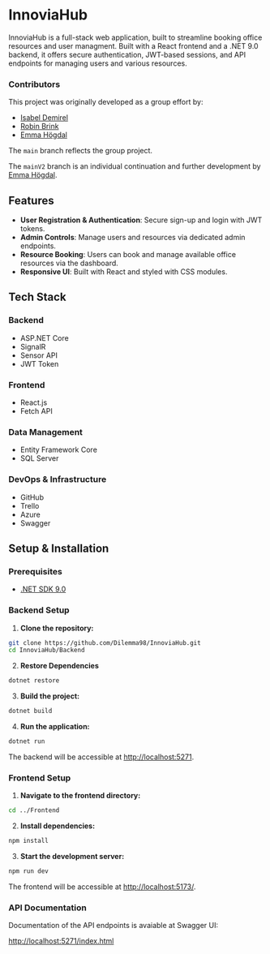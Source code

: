 # InnoviaHub

InnoviaHub is a full-stack web application, built to streamline booking office resources and user managment.
Built with a React frontend and a .NET 9.0 backend, it offers secure authentication, JWT-based sessions, and API endpoints for managing users and various resources.

### Contributors
This project was originally developed as a group effort by:
- [Isabel Demirel](https://github.com/pixabel)
- [Robin Brink](https://github.com/Brinkentosh)
- [Emma Högdal](https://github.com/Dilemma98)

The `main` branch reflects the group project.

The `mainV2` branch is an individual continuation and further development by [Emma Högdal](https://github.com/Dilemma98).

## Features

- **User Registration & Authentication**: Secure sign-up and login with JWT tokens.
- **Admin Controls**: Manage users and resources via dedicated admin endpoints.
- **Resource Booking**: Users can book and manage available office resources via the dashboard.
- **Responsive UI**: Built with React and styled with CSS modules.

## Tech Stack

### Backend

- ASP.NET Core
- SignalR
- Sensor API
- JWT Token

### Frontend

- React.js
- Fetch API

### Data Management

- Entity Framework Core
- SQL Server

### DevOps & Infrastructure

- GitHub
- Trello
- Azure
- Swagger

## Setup & Installation

### Prerequisites

- [.NET SDK 9.0](https://dotnet.microsoft.com/download/dotnet/9.0)

### Backend Setup

1. **Clone the repository:**

```bash
git clone https://github.com/Dilemma98/InnoviaHub.git
cd InnoviaHub/Backend 
```

2. **Restore Dependencies**

```bash
dotnet restore
```

3. **Build the project:**

```bash
dotnet build
```

4. **Run the application:**

```bash
dotnet run
```

The backend will be accessible at <http://localhost:5271>.

### Frontend Setup

1. **Navigate to the frontend directory:**

```bash
cd ../Frontend
```

2. **Install dependencies:**

```bash
npm install
```

3. **Start the development server:**

```bash
npm run dev
```

The frontend will be accessible at <http://localhost:5173/>.

### API Documentation

Documentation of the API endpoints is avaiable at Swagger UI:

<http://localhost:5271/index.html>
